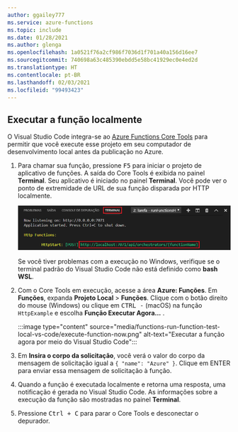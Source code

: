 ```yaml
---
author: ggailey777
ms.service: azure-functions
ms.topic: include
ms.date: 01/28/2021
ms.author: glenga
ms.openlocfilehash: 1a0521f76a2cf986f7036d1f701a40a156d16ee7
ms.sourcegitcommit: 740698a63c485390ebdd5e58bc41929ec0e4ed2d
ms.translationtype: HT
ms.contentlocale: pt-BR
ms.lasthandoff: 02/03/2021
ms.locfileid: "99493423"
---
```

## <a name="run-the-function-locally"></a>Executar a função localmente

O Visual Studio Code integra-se ao [Azure Functions Core Tools](../articles/azure-functions/functions-run-local.md) para permitir que você execute esse projeto em seu computador de desenvolvimento local antes da publicação no Azure.

1. Para chamar sua função, pressione <kbd>F5</kbd> para iniciar o projeto de aplicativo de funções. A saída do Core Tools é exibida no painel **Terminal**. Seu aplicativo é iniciado no painel **Terminal**. Você pode ver o ponto de extremidade de URL de sua função disparada por HTTP localmente.

    ![Saída do VS Code de função local](./media/functions-run-function-test-local-vs-code/functions-vscode-f5.png)

    Se você tiver problemas com a execução no Windows, verifique se o terminal padrão do Visual Studio Code não está definido como **bash WSL**.

1. Com o Core Tools em execução, acesse a área **Azure: Funções**. Em **Funções**, expanda **Projeto Local** > **Funções**. Clique com o botão direito do mouse (Windows) ou clique em <kbd>CTRL -</kbd> (macOS) na função `HttpExample` e escolha **Função Executar Agora...** .

    :::image type="content" source="media/functions-run-function-test-local-vs-code/execute-function-now.png" alt-text="Executar a função agora por meio do Visual Studio Code":::

1. Em **Insira o corpo da solicitação**, você verá o valor do corpo da mensagem de solicitação igual a `{ "name": "Azure" }`. Clique em ENTER para enviar essa mensagem de solicitação à função.  

1. Quando a função é executada localmente e retorna uma resposta, uma notificação é gerada no Visual Studio Code. As informações sobre a execução da função são mostradas no painel **Terminal**.

1. Pressione <kbd>Ctrl + C</kbd> para parar o Core Tools e desconectar o depurador.
